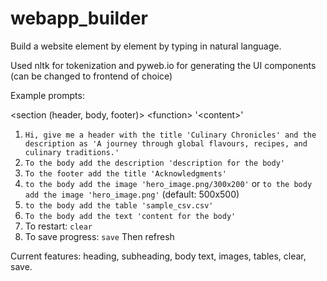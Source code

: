 # webapp_builder

Build a website element by element by typing in natural language.

Used nltk for tokenization and pyweb.io for generating the UI components (can be changed to frontend of choice)

Example prompts:

\<section (header, body, footer)\> \<function\> '\<content\>'
1. `Hi, give me a header with the title 'Culinary Chronicles' and the description as 'A journey through global flavours, recipes, and culinary traditions.'`
2. `To the body add the description 'description for the body'`
3. `To the footer add the title 'Acknowledgments'`
4. `to the body add the image 'hero_image.png/300x200'` or `to the body add the image 'hero_image.png'` (default: 500x500)
5. `to the body add the table 'sample_csv.csv'`
6. `To the body add the text 'content for the body'`
7. To restart: `clear`
8. To save progress: `save` Then refresh

Current features: heading, subheading, body text, images, tables, clear, save.

